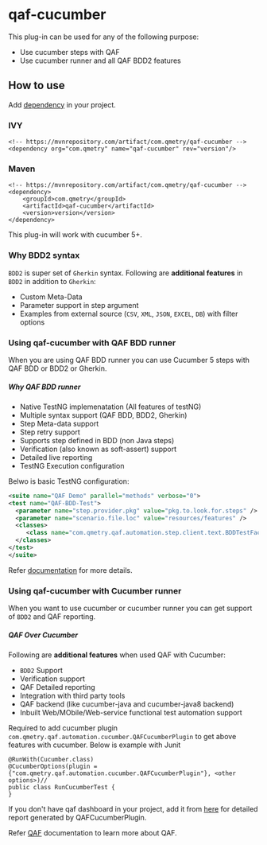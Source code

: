 # qaf-cucumber
This plug-in can be used for any of the following purpose:
 
 * Use cucumber steps with QAF
 * Use cucumber runner and all QAF BDD2 features
 
## How to use
Add [dependency](https://mvnrepository.com/artifact/com.qmetry/qaf-cucumber/2.1.15-beta-2) in your project.
### IVY
```
<!-- https://mvnrepository.com/artifact/com.qmetry/qaf-cucumber -->
<dependency org="com.qmetry" name="qaf-cucumber" rev="version"/>
```
### Maven
```
<!-- https://mvnrepository.com/artifact/com.qmetry/qaf-cucumber -->
<dependency>
    <groupId>com.qmetry</groupId>
    <artifactId>qaf-cucumber</artifactId>
    <version>version</version>
</dependency>
```
 
This plug-in will work with cucumber 5+. 
### Why BDD2 syntax
`BDD2` is super set of `Gherkin` syntax. Following are **additional features** in `BDD2` in addition to `Gherkin`:
 * Custom Meta-Data
 * Parameter support in step argument
 * Examples from external source (`CSV`, `XML`, `JSON`, `EXCEL`, `DB`) with filter options

### Using qaf-cucumber with QAF BDD runner
When you are using QAF BDD runner you can use Cucumber 5 steps with QAF BDD or BDD2 or Gherkin. 

##### Why QAF BDD runner
 * Native TestNG implemenatation (All features of testNG)
 * Multiple syntax support (QAF BDD, BDD2, Gherkin)
 * Step Meta-data support
 * Step retry support
 * Supports step defined in BDD (non Java steps)
 * Verification (also known as soft-assert) support
 * Detailed live reporting
 * TestNG Execution configuration
 
 Belwo is basic TestNG configuration:
 ```xml
 <suite name="QAF Demo" parallel="methods" verbose="0">
 <test name="QAF-BDD-Test">
   <parameter name="step.provider.pkg" value="pkg.to.look.for.steps" />
   <parameter name="scenario.file.loc" value="resources/features" />
   <classes>
      <class name="com.qmetry.qaf.automation.step.client.text.BDDTestFactory2" />
   </classes>
</test>
</suite>
```
 Refer [documentation](https://qmetry.github.io/qaf/latest/bdd-configuration.html) for more details.
 
### Using qaf-cucumber with Cucumber runner
When you want to use cucumber or cucumber runner you can get support of `BDD2` and QAF reporting. 

##### QAF Over Cucumber 
 Following are **additional features** when used QAF with Cucumber:
 * `BDD2` Support
 * Verification support
 * QAF Detailed reporting
 * Integration with third party tools
 * QAF backend (like cucumber-java and cucumber-java8 backend)
 * Inbuilt Web/MObile/Web-service functional test automation support
 
Required to add cucumber plugin `com.qmetry.qaf.automation.cucumber.QAFCucumberPlugin` to get above features with cucumber. Below is example with Junit

```
@RunWith(Cucumber.class)
@CucumberOptions(plugin = {"com.qmetry.qaf.automation.cucumber.QAFCucumberPlugin"}, <other options>)//
public class RunCucumberTest {
}
```
If you don't have qaf dashboard in your project, add it from [here](https://github.com/infostretch/qaf-report) for detailed report generated by QAFCucumberPlugin.

Refer [QAF](https://qmetry.github.io/) documentation to learn more about QAF.
